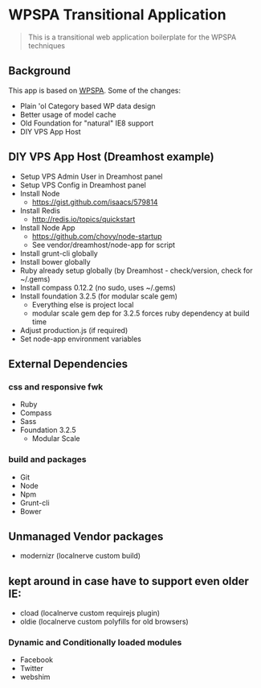 # WPSPA Transitional Application
> This is a transitional web application boilerplate for the WPSPA techniques

## Background
This app is based on [WPSPA](http://github.com/localnerve/wpspa). Some of the changes:
+ Plain 'ol Category based WP data design
+ Better usage of model cache
+ Old Foundation for \"natural\" IE8 support
+ DIY VPS App Host

## DIY VPS App Host (Dreamhost example)
+ Setup VPS Admin User in Dreamhost panel
+ Setup VPS Config in Dreamhost panel
+ Install Node
  + https://gist.github.com/isaacs/579814
+ Install Redis
  + http://redis.io/topics/quickstart
+ Install Node App
  + https://github.com/chovy/node-startup
  + See vendor/dreamhost/node-app for script
+ Install grunt-cli globally
+ Install bower globally
+ Ruby already setup globally (by Dreamhost - check/version, check for ~/.gems)
+ Install compass 0.12.2 (no sudo, uses ~/.gems)
+ Install foundation 3.2.5 (for modular scale gem)
  + Everything else is project local
  + modular scale gem dep for 3.2.5 forces ruby dependency at build time
+ Adjust production.js (if required)
+ Set node-app environment variables

## External Dependencies
### css and responsive fwk
+ Ruby
+ Compass
+ Sass
+ Foundation 3.2.5
  + Modular Scale

### build and packages
+ Git
+ Node
+ Npm
+ Grunt-cli
+ Bower

## Unmanaged Vendor packages
+ modernizr (localnerve custom build)

## kept around in case have to support even older IE:
+ cload (localnerve custom requirejs plugin)
+ oldie (localnerve custom polyfills for old browsers)

### Dynamic and Conditionally loaded modules
+ Facebook
+ Twitter
+ webshim